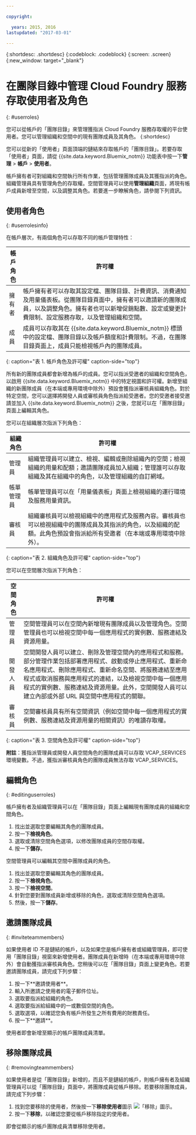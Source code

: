 ```yaml
---

copyright:

  years: 2015, 2016
lastupdated: "2017-03-01"

---
```


{:shortdesc: .shortdesc}
{:codeblock: .codeblock}
{:screen: .screen}
{:new_window: target="_blank"}

# 在團隊目錄中管理 Cloud Foundry 服務存取使用者及角色
{: #userroles}

您可以從帳戶的「團隊目錄」來管理獲指派 Cloud Foundry 服務存取權的平台使用者。您可以管理組織和空間中的現有團隊成員及其角色。
{:shortdesc}

您可以從新的「使用者」頁面頂端的鏈結來存取帳戶的「團隊目錄」。若要存取「使用者」頁面，請從 {{site.data.keyword.Bluemix_notm}} 功能表中按一下**管理** &gt; **帳戶** &gt; **使用者**。

帳戶擁有者可對組織和空間執行所有作業，包括管理團隊成員及其獲指派的角色。組織管理員具有管理角色的存取權。空間管理員可以使用**管理組織**頁面，將現有帳戶成員新增至空間，以及調整其角色。若要進一步瞭解角色，請參閱下列資訊。

## 使用者角色
{: #userrolesinfo}

在帳戶層次，有兩個角色可以存取不同的帳戶管理特性：

| 帳戶角色 | 許可權 |
|----------------|---------|
|擁有者 | 帳戶擁有者可以存取其設定檔、團隊目錄、計費資訊、消費通知及用量儀表板。從團隊目錄頁面中，擁有者可以邀請新的團隊成員，以及調整角色。擁有者也可以新增促銷點數、設定或變更計費限制、設定服務存取，以及管理組織和空間。 |
|成員 | 成員可以存取其在 {{site.data.keyword.Bluemix_notm}} 標頭中的設定檔、團隊目錄以及帳戶額度和計費限制。不過，在團隊目錄頁面上，成員只能檢視帳戶內的團隊成員。 |
{: caption="表 1. 帳戶角色及許可權" caption-side="top"}

所有新的團隊成員都會新增為帳戶的成員。您可以指派受邀者的組織和空間角色，以啟用 {{site.data.keyword.Bluemix_notm}} 中的特定視圖和許可權。新增至組織的新團隊成員（在本端或專用環境中除外）預設會獲指派審核員組織角色。對於特定空間，您可以選擇將開發人員或審核員角色指派給受邀者。您的受邀者接受邀請並加入 {{site.data.keyword.Bluemix_notm}} 之後，您就可以在「團隊目錄」頁面上編輯其角色。

您可以在組織層次指派下列角色：

| 組織角色 | 許可權 |
|-------------------|-------------|
|管理員 | 組織管理員可以建立、檢視、編輯或刪除組織內的空間；檢視組織的用量和配額；邀請團隊成員加入組織；管理誰可以存取組織及其在組織中的角色，以及管理組織的自訂網域。 |
|帳單管理員 | 帳單管理員可以在「用量儀表板」頁面上檢視組織的運行環境及服務用量資訊。  |
|審核員 | 組織審核員可以檢視組織中的應用程式及服務內容。審核員也可以檢視組織中的團隊成員及其指派的角色，以及組織的配額。此角色預設會指派給所有受邀者（在本端或專用環境中除外）。 |
{: caption="表 2. 組織角色及許可權" caption-side="top"}

您可以在空間層次指派下列角色：

| 空間角色 | 許可權 |
|------------|-------------|
|管理員 | 空間管理員可以在空間內新增現有團隊成員以及管理角色。空間管理員也可以檢視空間中每一個應用程式的實例數、服務連結及資源用量。 |
|開發人員 | 空間開發人員可以建立、刪除及管理空間內的應用程式和服務。部分管理作業包括部署應用程式、啟動或停止應用程式、重新命名應用程式、刪除應用程式、重新命名空間、將服務連結至應用程式或取消服務與應用程式的連結，以及檢視空間中每一個應用程式的實例數、服務連結及資源用量。此外，空間開發人員可以建立內部或外部 URL 與空間中應用程式的關聯。   |
|審核員 | 空間審核員具有所有空間資訊（例如空間中每一個應用程式的實例數、服務連結及資源用量的相關資訊）的唯讀存取權。 |
{: caption="表 3. 空間角色及許可權" caption-side="top"}

**附註**：獲指派管理員或開發人員空間角色的團隊成員可以存取 VCAP_SERVICES 環境變數。不過，獲指派審核員角色的團隊成員無法存取 VCAP_SERVICES。

## 編輯角色
{: #editinguserroles}

帳戶擁有者及組織管理員可以在「團隊目錄」頁面上編輯現有團隊成員的組織和空間角色。

1. 找出並選取您要編輯其角色的團隊成員。
2. 按一下**檢視角色**。
3. 選取或清除空間角色選項，以修改團隊成員的空間存取權。
4. 按一下**儲存**。

空間管理員可以編輯其空間中團隊成員的角色。

1. 找出並選取您要編輯其角色的團隊成員。
2. 按一下**檢視角色**。
3. 按一下**檢視空間**。
4. 針對您要對團隊成員新增或移除的角色，選取或清除空間角色選項。
5. 然後，按一下**儲存**。

## 邀請團隊成員
{: #inviteteammembers}

如果使用者 ID 不是鏈結的帳戶，以及如果您是帳戶擁有者或組織管理員，即可使用「團隊目錄」視窗來新增使用者。團隊成員在新增時（在本端或專用環境中除外）會自動獲指派審核員角色。您稍後可以在「團隊目錄」頁面上變更角色。若要邀請團隊成員，請完成下列步驟：

<ol>
<li>按一下**邀請使用者**。</li>
<li>輸入所邀請之使用者的電子郵件位址。</li>
<li>選取要指派給組織的角色。</li>
<li>選取要指派給組織中的一或數個空間的角色。</li>
<li>選取選項，以確認您負有帳戶所發生之所有費用的財務責任。</li>
<li>按一下**邀請**。</li>
</ol>

使用者即會新增至顯示的帳戶團隊成員清單。

## 移除團隊成員
{: #removingteammembers}

如果使用者是從「團隊目錄」新增的，而且不是鏈結的帳戶，則帳戶擁有者及組織管理員可以從「團隊目錄」頁面中，將團隊成員從帳戶移除。若要移除團隊成員，請完成下列步驟：

1. 找到您要移除的使用者，然後按一下**移除使用者**圖示 ![「移除」圖示](../icons/icon_remove_teamuser.svg)。
2. 按一下**移除**，以確認您要從帳戶移除指定的使用者。

即會從顯示的帳戶團隊成員清單移除使用者。
